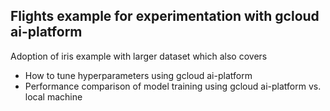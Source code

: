 ## Flights example for experimentation with gcloud ai-platform

Adoption of iris example with larger dataset which also covers 

* How to tune hyperparameters using gcloud ai-platform
* Performance comparison of model training using gcloud ai-platform vs. local machine